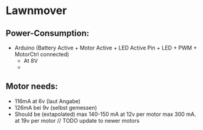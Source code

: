 # Lawnmover

## Power-Consumption:
* Arduino (Battery Active + Motor Active + LED Active Pin + LED + PWM + MotorCtrl connected)
  * At 8V 
  *

## Motor needs:
* 116mA at 6v (laut Angabe)
* 126mA bei 9v (selbst gemessen)
* Should be (extapolated)
  max 140-150 mA at 12v per motor
  max 300 mA. at 19v  per motor
// TODO update to newer motors



